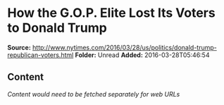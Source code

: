 # How the G.O.P. Elite Lost Its Voters to Donald Trump

**Source:** http://www.nytimes.com/2016/03/28/us/politics/donald-trump-republican-voters.html
**Folder:** Unread
**Added:** 2016-03-28T05:46:54




## Content
*Content would need to be fetched separately for web URLs*
